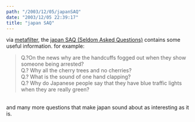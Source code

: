 ```yaml
---
path: "/2003/12/05/japanSAQ" 
date: "2003/12/05 22:39:17" 
title: "japan SAQ" 
---
```

via <a href="http://www.metafilter.com/mefi/30027">metafilter</a>, the <a href="http://www3.tky.3web.ne.jp/~edjacob/saq.html">japan SAQ (Seldom Asked Questions)</a> contains some useful information. for example:<br><blockquote>Q.?On the news why are the handcuffs fogged out when they show someone being arrested?<br>Q.? Why all the cherry trees and no cherries?<br>Q.? What is the sound of one hand clapping?<br>Q.? Why do Japanese people say that they have blue traffic lights when they are really green?</blockquote><br>and many more questions that make japan sound about as interesting as it is.